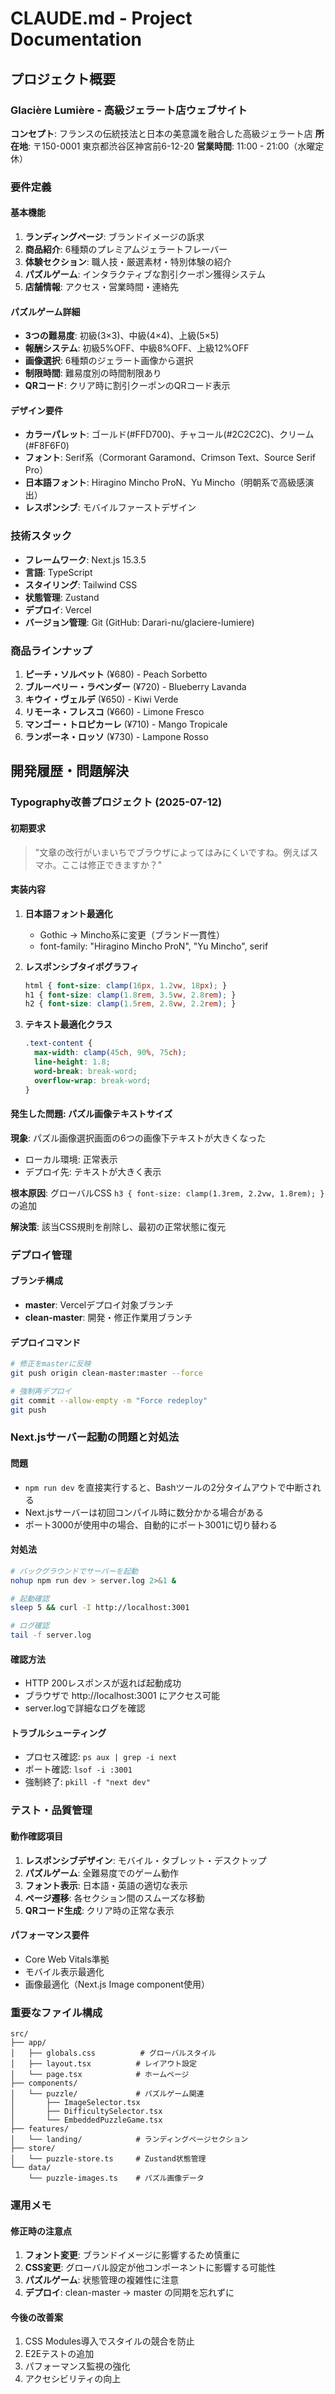 # CLAUDE.md - Project Documentation

## プロジェクト概要

### Glacière Lumière - 高級ジェラート店ウェブサイト

**コンセプト**: フランスの伝統技法と日本の美意識を融合した高級ジェラート店
**所在地**: 〒150-0001 東京都渋谷区神宮前6-12-20
**営業時間**: 11:00 - 21:00（水曜定休）

### 要件定義

#### 基本機能
1. **ランディングページ**: ブランドイメージの訴求
2. **商品紹介**: 6種類のプレミアムジェラートフレーバー
3. **体験セクション**: 職人技・厳選素材・特別体験の紹介
4. **パズルゲーム**: インタラクティブな割引クーポン獲得システム
5. **店舗情報**: アクセス・営業時間・連絡先

#### パズルゲーム詳細
- **3つの難易度**: 初級(3×3)、中級(4×4)、上級(5×5)
- **報酬システム**: 初級5%OFF、中級8%OFF、上級12%OFF
- **画像選択**: 6種類のジェラート画像から選択
- **制限時間**: 難易度別の時間制限あり
- **QRコード**: クリア時に割引クーポンのQRコード表示

#### デザイン要件
- **カラーパレット**: ゴールド(#FFD700)、チャコール(#2C2C2C)、クリーム(#F8F6F0)
- **フォント**: Serif系（Cormorant Garamond、Crimson Text、Source Serif Pro）
- **日本語フォント**: Hiragino Mincho ProN、Yu Mincho（明朝系で高級感演出）
- **レスポンシブ**: モバイルファーストデザイン

### 技術スタック

- **フレームワーク**: Next.js 15.3.5
- **言語**: TypeScript
- **スタイリング**: Tailwind CSS
- **状態管理**: Zustand
- **デプロイ**: Vercel
- **バージョン管理**: Git (GitHub: Darari-nu/glaciere-lumiere)

### 商品ラインナップ

1. **ピーチ・ソルベット** (¥680) - Peach Sorbetto
2. **ブルーベリー・ラベンダー** (¥720) - Blueberry Lavanda
3. **キウイ・ヴェルデ** (¥650) - Kiwi Verde
4. **リモーネ・フレスコ** (¥660) - Limone Fresco
5. **マンゴー・トロピカーレ** (¥710) - Mango Tropicale
6. **ランポーネ・ロッソ** (¥730) - Lampone Rosso

## 開発履歴・問題解決

### Typography改善プロジェクト (2025-07-12)

#### 初期要求
> "文章の改行がいまいちでブラウザによってはみにくいですね。例えばスマホ。ここは修正できますか？"

#### 実装内容
1. **日本語フォント最適化**
   - Gothic → Mincho系に変更（ブランド一貫性）
   - font-family: "Hiragino Mincho ProN", "Yu Mincho", serif

2. **レスポンシブタイポグラフィ**
   ```css
   html { font-size: clamp(16px, 1.2vw, 18px); }
   h1 { font-size: clamp(1.8rem, 3.5vw, 2.8rem); }
   h2 { font-size: clamp(1.5rem, 2.8vw, 2.2rem); }
   ```

3. **テキスト最適化クラス**
   ```css
   .text-content {
     max-width: clamp(45ch, 90%, 75ch);
     line-height: 1.8;
     word-break: break-word;
     overflow-wrap: break-word;
   }
   ```

#### 発生した問題: パズル画像テキストサイズ

**現象**: パズル画像選択画面の6つの画像下テキストが大きくなった
- ローカル環境: 正常表示
- デプロイ先: テキストが大きく表示

**根本原因**: グローバルCSS `h3 { font-size: clamp(1.3rem, 2.2vw, 1.8rem); }` の追加

**解決策**: 該当CSS規則を削除し、最初の正常状態に復元

### デプロイ管理

#### ブランチ構成
- **master**: Vercelデプロイ対象ブランチ
- **clean-master**: 開発・修正作業用ブランチ

#### デプロイコマンド
```bash
# 修正をmasterに反映
git push origin clean-master:master --force

# 強制再デプロイ
git commit --allow-empty -m "Force redeploy"
git push
```

### Next.jsサーバー起動の問題と対処法

#### 問題
- `npm run dev` を直接実行すると、Bashツールの2分タイムアウトで中断される
- Next.jsサーバーは初回コンパイル時に数分かかる場合がある
- ポート3000が使用中の場合、自動的にポート3001に切り替わる

#### 対処法
```bash
# バックグラウンドでサーバーを起動
nohup npm run dev > server.log 2>&1 &

# 起動確認
sleep 5 && curl -I http://localhost:3001

# ログ確認
tail -f server.log
```

#### 確認方法
- HTTP 200レスポンスが返れば起動成功
- ブラウザで http://localhost:3001 にアクセス可能
- server.logで詳細なログを確認

#### トラブルシューティング
- プロセス確認: `ps aux | grep -i next`
- ポート確認: `lsof -i :3001`
- 強制終了: `pkill -f "next dev"`

### テスト・品質管理

#### 動作確認項目
1. **レスポンシブデザイン**: モバイル・タブレット・デスクトップ
2. **パズルゲーム**: 全難易度でのゲーム動作
3. **フォント表示**: 日本語・英語の適切な表示
4. **ページ遷移**: 各セクション間のスムーズな移動
5. **QRコード生成**: クリア時の正常な表示

#### パフォーマンス要件
- Core Web Vitals準拠
- モバイル表示最適化
- 画像最適化（Next.js Image component使用）

### 重要なファイル構成

```
src/
├── app/
│   ├── globals.css          # グローバルスタイル
│   ├── layout.tsx          # レイアウト設定
│   └── page.tsx            # ホームページ
├── components/
│   └── puzzle/             # パズルゲーム関連
│       ├── ImageSelector.tsx
│       ├── DifficultySelector.tsx
│       └── EmbeddedPuzzleGame.tsx
├── features/
│   └── landing/            # ランディングページセクション
├── store/
│   └── puzzle-store.ts     # Zustand状態管理
└── data/
    └── puzzle-images.ts    # パズル画像データ
```

### 運用メモ

#### 修正時の注意点
1. **フォント変更**: ブランドイメージに影響するため慎重に
2. **CSS変更**: グローバル設定が他コンポーネントに影響する可能性
3. **パズルゲーム**: 状態管理の複雑性に注意
4. **デプロイ**: clean-master → master の同期を忘れずに

#### 今後の改善案
1. CSS Modules導入でスタイルの競合を防止
2. E2Eテストの追加
3. パフォーマンス監視の強化
4. アクセシビリティの向上